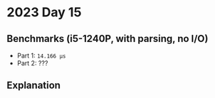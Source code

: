 # 2023 Day 15

## Benchmarks (i5-1240P, with parsing, no I/O)

- Part 1: `14.166 µs`
- Part 2: ???

## Explanation
